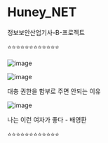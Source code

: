 # Huney_NET
정보보안산업기사-B-프로젝트


⭐⭐⭐⭐⭐⭐⭐⭐⭐⭐⭐⭐

![image](https://bbscdn.df.nexon.com/data7/commu/201801/010555_5a50f3e3b0310.png)

![image](https://th.bing.com/th/id/OIP.yJulxIGWf9yWxgg8WfdACAHaHa?w=160&h=180&c=7&r=0&o=5&pid=1.7)

대충 권한을 함부로 주면 안되는 이유

![image](https://github.com/user-attachments/assets/8ab4e1ca-9267-4bb2-8e8c-c2a80d35f883)

나는 이런 여자가 좋다 - 배영환

⭐⭐⭐⭐⭐⭐⭐⭐⭐⭐⭐⭐
